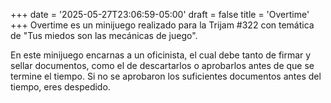+++
date = '2025-05-27T23:06:59-05:00'
draft = false
title = 'Overtime'
+++
Overtime es un minijuego realizado para la Trijam #322 con temática de "Tus miedos son las mecánicas de juego".

En este minijuego encarnas a un oficinista, el cual debe tanto de firmar y sellar documentos, como el de descartarlos o aprobarlos antes de que se termine el tiempo. Si no se aprobaron los suficientes documentos antes del tiempo, eres despedido.